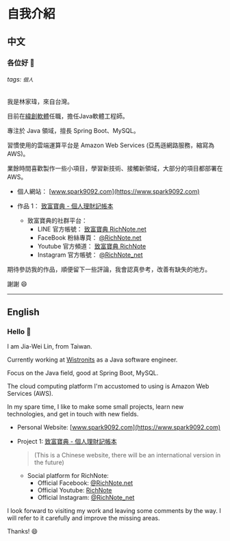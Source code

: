 # 自我介紹

## 中文

### 各位好 👋

###### tags: `個人`

我是林家瑋，來自台灣。

目前在[緯創軟體](https://www.wistronits.com/tw/)任職，擔任Java軟體工程師。

專注於 Java 領域，擅長 Spring Boot、MySQL。

習慣使用的雲端運算平台是 Amazon Web Services (亞馬遜網路服務，縮寫為 AWS)。

業餘時間喜歡製作一些小項目，學習新技術、接觸新領域，大部分的項目都部署在 AWS。

- 個人網站： [www.spark9092.com](https://www.spark9092.com)

- 作品 1： [致富寶典 - 個人理財記帳本](https://richnote.net)
  - 致富寶典的社群平台：
    - LINE 官方帳號： [致富寶典 RichNote.net](https://page.line.me/richnote)
    - FaceBook 粉絲專頁： [@RichNote.net](https://www.facebook.com/RichNote.net/)
    - Youtube 官方頻道： [致富寶典 RichNote](https://www.youtube.com/channel/UCRY2uJHJwFgCagB_xJy7K8A)
    - Instagram 官方帳號： [@RichNote_net](https://www.instagram.com/richnote_net/)

期待參訪我的作品，順便留下一些評論，我會認真參考，改善有缺失的地方。

謝謝 😄

---

## English

### Hello 👋

I am Jia-Wei Lin, from Taiwan.

Currently working at [Wistronits](https://www.wistronits.com/en/) as a Java software engineer.

Focus on the Java field, good at Spring Boot, MySQL.

The cloud computing platform I'm accustomed to using is Amazon Web Services (AWS).

In my spare time, I like to make some small projects, learn new technologies, and get in touch with new fields.

- Personal Website: [www.spark9092.com](https://www.spark9092.com)

- Project 1: [致富寶典 - 個人理財記帳本](https://richnote.net)
  > (This is a Chinese website, there will be an international version in the future)

  - Social platform for RichNote:
    - Official Facebook: [@RichNote.net](https://www.facebook.com/RichNote.net/)
    - Official Youtube: [RichNote](https://www.youtube.com/channel/UCRY2uJHJwFgCagB_xJy7K8A)
    - Official Instagram: [@RichNote_net](https://www.instagram.com/richnote_net/)

I look forward to visiting my work and leaving some comments by the way. I will refer to it carefully and improve the missing areas.

Thanks! 😄
